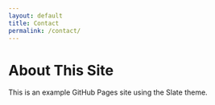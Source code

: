 ```yaml
---
layout: default
title: Contact
permalink: /contact/
---
```


# About This Site
This is an example GitHub Pages site using the Slate theme.
